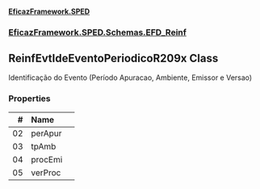 #### [EficazFramework.SPED](EficazFrameworkSPED.md 'EficazFramework SPED')
### [EficazFramework.SPED.Schemas.EFD_Reinf](EficazFramework.SPED.Schemas.EFD_Reinf.md 'EficazFramework.SPED.Schemas.EFD_Reinf')

## ReinfEvtIdeEventoPeriodicoR209x Class

Identificação do Evento (Período Apuracao, Ambiente, Emissor e Versao)
### Properties

| # | Name | |
| ---: | :--- | :--- |
| 02 | perApur |  |
| 03 | tpAmb |  |
| 04 | procEmi |  |
| 05 | verProc |  |
